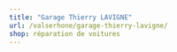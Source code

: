 ```yaml
---
title: "Garage Thierry LAVIGNE"
url: /valserhone/garage-thierry-lavigne/
shop: réparation de voitures
---
```


